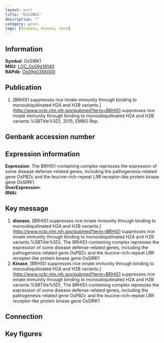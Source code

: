 ```yaml
---
layout: post
title: "OsSIRK1"
description: ""
category: genes
tags: [disease, Kinase, Gene]
---
```


## Information
__Symbol__: OsSIRK1  
__MSU__: [LOC_Os09g19140](http://rice.plantbiology.msu.edu/cgi-bin/ORF_infopage.cgi?orf=LOC_Os09g19140)  
__RAPdb__: [Os09g0356000](http://rapdb.dna.affrc.go.jp/viewer/gbrowse_details/irgsp1?name=Os09g0356000)  

## Publication
1. [BRHIS1 suppresses rice innate immunity through binding to monoubiquitinated H2A and H2B variants.](http://www.ncbi.nlm.nih.gov/pubmed?term=BRHIS1 suppresses rice innate immunity through binding to monoubiquitinated H2A and H2B variants.%5BTitle%5D), 2015, EMBO Rep.

## Genbank accession number

## Expression information
__Expression__: The BRHIS1-containing complex represses the expression of some disease defense-related genes, including the pathogenesis-related gene OsPBZc and the leucine-rich-repeat LRR receptor-like protein kinase gene OsSIRK1  
__OverExpression__:  
__RNAi__:  

## Key message
1. __disease__, [BRHIS1 suppresses rice innate immunity through binding to monoubiquitinated H2A and H2B variants.](http://www.ncbi.nlm.nih.gov/pubmed?term=BRHIS1 suppresses rice innate immunity through binding to monoubiquitinated H2A and H2B variants.%5BTitle%5D),  The BRHIS1-containing complex represses the expression of some disease defense-related genes, including the pathogenesis-related gene OsPBZc and the leucine-rich-repeat LRR receptor-like protein kinase gene OsSIRK1
2. __Kinase__, [BRHIS1 suppresses rice innate immunity through binding to monoubiquitinated H2A and H2B variants.](http://www.ncbi.nlm.nih.gov/pubmed?term=BRHIS1 suppresses rice innate immunity through binding to monoubiquitinated H2A and H2B variants.%5BTitle%5D),  The BRHIS1-containing complex represses the expression of some disease defense-related genes, including the pathogenesis-related gene OsPBZc and the leucine-rich-repeat LRR receptor-like protein kinase gene OsSIRK1

## Connection

## Key figures


